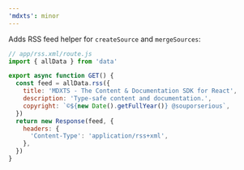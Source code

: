 ```yaml
---
'mdxts': minor
---
```


Adds RSS feed helper for `createSource` and `mergeSources`:

```js
// app/rss.xml/route.js
import { allData } from 'data'

export async function GET() {
  const feed = allData.rss({
    title: 'MDXTS - The Content & Documentation SDK for React',
    description: 'Type-safe content and documentation.',
    copyright: `©${new Date().getFullYear()} @souporserious`,
  })
  return new Response(feed, {
    headers: {
      'Content-Type': 'application/rss+xml',
    },
  })
}
```
